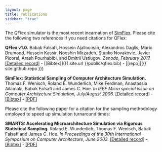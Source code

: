 ```yaml
---
layout: page
title: Publications
sidebar: "true"
---
```


The QFlex simulator is the most recent incarnation of [SimFlex](http://parsa.epfl.ch/simflex/). Please cite the following two references if you need citations for QFlex:

**QFlex v1.0.**
Babak Falsafi, Hossein Ajallooiean, Alexandros Daglis, Mario Drumond, Hussein Kassir, Nooshin Mirzadeh, Stanko Novakovic, Javier Picorel, Arash Pourhabibi, and Dmitrii Ustiugov.
*Zenodo, February 2017.*
[[Detailed record]](https://doi.org/10.5281/zenodo.266990) - [[Bibtex]]({{ site.url }}public/qflex.bib) - [[repo]]({{ site.github.repo }})

**SimFlex: Statistical Sampling of Computer Architecture Simulation.**
Thomas F. Wenisch, Roland E. Wunderlich, Mike Ferdman, Anastassia Ailamaki, Babak Falsafi and James C. Hoe.
*In IEEE Micro special issue on Computer Architecture Simulation, July/August 2006.*
[[Detailed record]](https://infoscience.epfl.ch/record/112669) - [[Bibtex]](http://infoscience.epfl.ch/export.py?recid=112669&fm=bibtex) - [[PDF]](https://infoscience.epfl.ch/record/112669/files/simflex.pdf)

Please cite the following paper for a citation for the sampling methodology employed to speed up simulation turnaround times:

**SMARTS: Accelerating Microarchitecture Simulation via Rigorous Statistical Sampling.**
Roland E. Wunderlich, Thomas F. Wenisch, Babak Falsafi and James C. Hoe.
*In Proceedings of the 30th International Symposium on Computer Architecture, June 2003.*
[[Detailed record]](https://infoscience.epfl.ch/record/135578) - [[Bibtex]](http://infoscience.epfl.ch/export.py?recid=135578&fm=bibtex) - [[PDF]](https://infoscience.epfl.ch/record/135578/files/isca03_smarts.pdf)